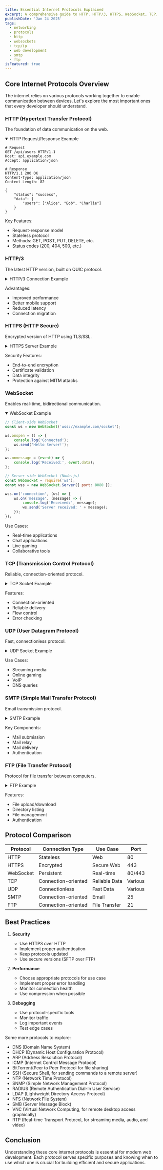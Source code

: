 ```yaml
---
title: Essential Internet Protocols Explained
excerpt: A comprehensive guide to HTTP, HTTP/3, HTTPS, WebSocket, TCP, UDP, SMTP, and FTP - the backbone protocols of the internet
publishDate: 'Jan 24 2025'
tags:
  - networking
  - protocols
  - http
  - websockets
  - tcp/ip
  - web development
  - smtp
  - ftp
isFeatured: true
---
```



## Core Internet Protocols Overview
The internet relies on various protocols working together to enable communication between devices. Let's explore the most important ones that every developer should understand.

### HTTP (Hypertext Transfer Protocol)
The foundation of data communication on the web.

<details open>
<summary>HTTP Request/Response Example</summary>

```http
# Request
GET /api/users HTTP/1.1
Host: api.example.com
Accept: application/json

# Response
HTTP/1.1 200 OK
Content-Type: application/json
Content-Length: 82

{
    "status": "success",
    "data": {
        "users": ["Alice", "Bob", "Charlie"]
    }
}
```
</details>

Key Features:
- Request-response model
- Stateless protocol
- Methods: GET, POST, PUT, DELETE, etc.
- Status codes (200, 404, 500, etc.)

### HTTP/3
The latest HTTP version, built on QUIC protocol.

<details>
<summary>HTTP/3 Connection Example</summary>

```javascript
// Using HTTP/3 with Node.js
const http3 = require('http3');

const client = http3.connect('https://example.com');
const response = await client.request({
    ':method': 'GET',
    ':path': '/api/data'
});
```
</details>

Advantages:
- Improved performance
- Better mobile support
- Reduced latency
- Connection migration

### HTTPS (HTTP Secure)
Encrypted version of HTTP using TLS/SSL.

<details>
<summary>HTTPS Server Example</summary>

```javascript
const https = require('https');
const fs = require('fs');

const options = {
    key: fs.readFileSync('private-key.pem'),
    cert: fs.readFileSync('certificate.pem')
};

https.createServer(options, (req, res) => {
    res.writeHead(200);
    res.end('Secure Hello World\n');
}).listen(443);
```
</details>

Security Features:
- End-to-end encryption
- Certificate validation
- Data integrity
- Protection against MITM attacks

### WebSocket
Enables real-time, bidirectional communication.

<details open>
<summary>WebSocket Example</summary>

```javascript
// Client-side WebSocket
const ws = new WebSocket('wss://example.com/socket');

ws.onopen = () => {
    console.log('Connected');
    ws.send('Hello Server!');
};

ws.onmessage = (event) => {
    console.log('Received:', event.data);
};

// Server-side WebSocket (Node.js)
const WebSocket = require('ws');
const wss = new WebSocket.Server({ port: 8080 });

wss.on('connection', (ws) => {
    ws.on('message', (message) => {
        console.log('Received:', message);
        ws.send('Server received: ' + message);
    });
});
```
</details>

Use Cases:
- Real-time applications
- Chat applications
- Live gaming
- Collaborative tools

### TCP (Transmission Control Protocol)
Reliable, connection-oriented protocol.

<details>
<summary>TCP Socket Example</summary>

```python
import socket

# TCP Server
server = socket.socket(socket.AF_INET, socket.SOCK_STREAM)
server.bind(('localhost', 8080))
server.listen(1)

while True:
    client, address = server.accept()
    data = client.recv(1024)
    client.send(data)
    client.close()
```
</details>

Features:
- Connection-oriented
- Reliable delivery
- Flow control
- Error checking

### UDP (User Datagram Protocol)
Fast, connectionless protocol.

<details>
<summary>UDP Socket Example</summary>

```python
import socket

# UDP Client
client = socket.socket(socket.AF_INET, socket.SOCK_DGRAM)
message = "Hello Server!"
client.sendto(message.encode(), ('localhost', 8080))
```
</details>

Use Cases:
- Streaming media
- Online gaming
- VoIP
- DNS queries

### SMTP (Simple Mail Transfer Protocol)
Email transmission protocol.

<details>
<summary>SMTP Example</summary>

```python
import smtplib
from email.message import EmailMessage

def send_email():
    msg = EmailMessage()
    msg.set_content('Hello from Python!')
    msg['Subject'] = 'Test Email'
    msg['From'] = "sender@example.com"
    msg['To'] = "recipient@example.com"

    # Send the email
    with smtplib.SMTP('smtp.gmail.com', 587) as server:
        server.starttls()
        server.login('username', 'password')
        server.send_message(msg)
```
</details>

Key Components:
- Mail submission
- Mail relay
- Mail delivery
- Authentication

### FTP (File Transfer Protocol)
Protocol for file transfer between computers.

<details>
<summary>FTP Example</summary>

```python
from ftplib import FTP

# Connect to FTP server
ftp = FTP('ftp.example.com')
ftp.login(user='username', passwd='password')

# Upload file
with open('file.txt', 'rb') as f:
    ftp.storbinary('STOR remote_file.txt', f)

# Download file
with open('downloaded_file.txt', 'wb') as f:
    ftp.retrbinary('RETR remote_file.txt', f.write)

ftp.quit()
```
</details>

Features:
- File upload/download
- Directory listing
- File management
- Authentication

## Protocol Comparison

| Protocol | Connection Type | Use Case | Port |
|----------|----------------|----------|------|
| HTTP     | Stateless      | Web      | 80   |
| HTTPS    | Encrypted      | Secure Web| 443  |
| WebSocket| Persistent     | Real-time | 80/443|
| TCP      | Connection-oriented| Reliable Data| Various|
| UDP      | Connectionless | Fast Data | Various|
| SMTP     | Connection-oriented| Email    | 25   |
| FTP      | Connection-oriented| File Transfer| 21   |

## Best Practices

1. **Security**
   - Use HTTPS over HTTP
   - Implement proper authentication
   - Keep protocols updated
   - Use secure versions (SFTP over FTP)

2. **Performance**
   - Choose appropriate protocols for use case
   - Implement proper error handling
   - Monitor connection health
   - Use compression when possible

3. **Debugging**
   - Use protocol-specific tools
   - Monitor traffic
   - Log important events
   - Test edge cases

Some more protocols to explore:
- DNS (Domain Name System)
- DHCP (Dynamic Host Configuration Protocol)
- ARP (Address Resolution Protocol)
- ICMP (Internet Control Message Protocol)
- BitTorrent(Peer to Peer Protocol for file sharing)
- SSH (Secure Shell, for sending commands to a remote server)
- NTP (Network Time Protocol)
- SNMP (Simple Network Management Protocol)
- RADIUS (Remote Authentication Dial-In User Service)
- LDAP (Lightweight Directory Access Protocol)
- NFS (Network File System)
- SMB (Server Message Block)
- VNC (Virtual Network Computing, for remote desktop access graphically)
- RTP (Real-time Transport Protocol, for streaming media, audio, and video)

## Conclusion
Understanding these core internet protocols is essential for modern web development. Each protocol serves specific purposes and knowing when to use which one is crucial for building efficient and secure applications.